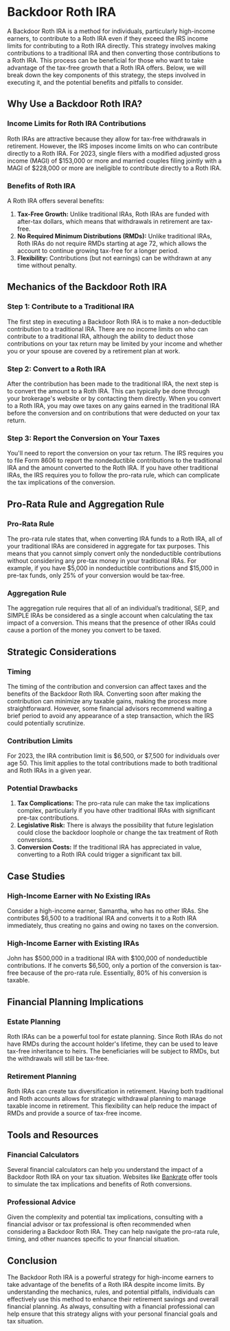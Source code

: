 # Backdoor Roth IRA

A Backdoor Roth IRA is a method for individuals, particularly high-income earners, to contribute to a Roth IRA even if they exceed the IRS income limits for contributing to a Roth IRA directly. This strategy involves making contributions to a traditional IRA and then converting those contributions to a Roth IRA. This process can be beneficial for those who want to take advantage of the tax-free growth that a Roth IRA offers. Below, we will break down the key components of this strategy, the steps involved in executing it, and the potential benefits and pitfalls to consider.

## Why Use a Backdoor Roth IRA?

### Income Limits for Roth IRA Contributions

Roth IRAs are attractive because they allow for tax-free withdrawals in retirement. However, the IRS imposes income limits on who can contribute directly to a Roth IRA. For 2023, single filers with a modified adjusted gross income (MAGI) of $153,000 or more and married couples filing jointly with a MAGI of $228,000 or more are ineligible to contribute directly to a Roth IRA.

### Benefits of Roth IRA

A Roth IRA offers several benefits:
1. **Tax-Free Growth:** Unlike traditional IRAs, Roth IRAs are funded with after-tax dollars, which means that withdrawals in retirement are tax-free.
2. **No Required Minimum Distributions (RMDs):** Unlike traditional IRAs, Roth IRAs do not require RMDs starting at age 72, which allows the account to continue growing tax-free for a longer period.
3. **Flexibility:** Contributions (but not earnings) can be withdrawn at any time without penalty.

## Mechanics of the Backdoor Roth IRA

### Step 1: Contribute to a Traditional IRA

The first step in executing a Backdoor Roth IRA is to make a non-deductible contribution to a traditional IRA. There are no income limits on who can contribute to a traditional IRA, although the ability to deduct those contributions on your tax return may be limited by your income and whether you or your spouse are covered by a retirement plan at work.

### Step 2: Convert to a Roth IRA

After the contribution has been made to the traditional IRA, the next step is to convert the amount to a Roth IRA. This can typically be done through your brokerage's website or by contacting them directly. When you convert to a Roth IRA, you may owe taxes on any gains earned in the traditional IRA before the conversion and on contributions that were deducted on your tax return.

### Step 3: Report the Conversion on Your Taxes

You'll need to report the conversion on your tax return. The IRS requires you to file Form 8606 to report the nondeductible contributions to the traditional IRA and the amount converted to the Roth IRA. If you have other traditional IRAs, the IRS requires you to follow the pro-rata rule, which can complicate the tax implications of the conversion.

## Pro-Rata Rule and Aggregation Rule

### Pro-Rata Rule

The pro-rata rule states that, when converting IRA funds to a Roth IRA, all of your traditional IRAs are considered in aggregate for tax purposes. This means that you cannot simply convert only the nondeductible contributions without considering any pre-tax money in your traditional IRAs. For example, if you have $5,000 in nondeductible contributions and $15,000 in pre-tax funds, only 25% of your conversion would be tax-free.

### Aggregation Rule

The aggregation rule requires that all of an individual’s traditional, SEP, and SIMPLE IRAs be considered as a single account when calculating the tax impact of a conversion. This means that the presence of other IRAs could cause a portion of the money you convert to be taxed.

## Strategic Considerations

### Timing

The timing of the contribution and conversion can affect taxes and the benefits of the Backdoor Roth IRA. Converting soon after making the contribution can minimize any taxable gains, making the process more straightforward. However, some financial advisors recommend waiting a brief period to avoid any appearance of a step transaction, which the IRS could potentially scrutinize.

### Contribution Limits

For 2023, the IRA contribution limit is $6,500, or $7,500 for individuals over age 50. This limit applies to the total contributions made to both traditional and Roth IRAs in a given year.

### Potential Drawbacks

1. **Tax Complications:** The pro-rata rule can make the tax implications complex, particularly if you have other traditional IRAs with significant pre-tax contributions.
2. **Legislative Risk:** There is always the possibility that future legislation could close the backdoor loophole or change the tax treatment of Roth conversions.
3. **Conversion Costs:** If the traditional IRA has appreciated in value, converting to a Roth IRA could trigger a significant tax bill.

## Case Studies

### High-Income Earner with No Existing IRAs

Consider a high-income earner, Samantha, who has no other IRAs. She contributes $6,500 to a traditional IRA and converts it to a Roth IRA immediately, thus creating no gains and owing no taxes on the conversion.

### High-Income Earner with Existing IRAs

John has $500,000 in a traditional IRA with $100,000 of nondeductible contributions. If he converts $6,500, only a portion of the conversion is tax-free because of the pro-rata rule. Essentially, 80% of his conversion is taxable.

## Financial Planning Implications

### Estate Planning

Roth IRAs can be a powerful tool for estate planning. Since Roth IRAs do not have RMDs during the account holder's lifetime, they can be used to leave tax-free inheritance to heirs. The beneficiaries will be subject to RMDs, but the withdrawals will still be tax-free.

### Retirement Planning

Roth IRAs can create tax diversification in retirement. Having both traditional and Roth accounts allows for strategic withdrawal planning to manage taxable income in retirement. This flexibility can help reduce the impact of RMDs and provide a source of tax-free income.

## Tools and Resources

### Financial Calculators

Several financial calculators can help you understand the impact of a Backdoor Roth IRA on your tax situation. Websites like [Bankrate](https://www.bankrate.com/calculators/retirement/roth-ira-conversion-calculator.aspx) offer tools to simulate the tax implications and benefits of Roth conversions.

### Professional Advice

Given the complexity and potential tax implications, consulting with a financial advisor or tax professional is often recommended when considering a Backdoor Roth IRA. They can help navigate the pro-rata rule, timing, and other nuances specific to your financial situation.

## Conclusion

The Backdoor Roth IRA is a powerful strategy for high-income earners to take advantage of the benefits of a Roth IRA despite income limits. By understanding the mechanics, rules, and potential pitfalls, individuals can effectively use this method to enhance their retirement savings and overall financial planning. As always, consulting with a financial professional can help ensure that this strategy aligns with your personal financial goals and tax situation.
